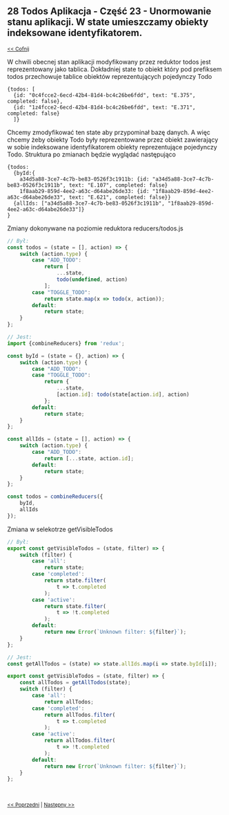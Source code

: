 ## 28 Todos Aplikacja - Część 23 - Unormowanie stanu aplikacji. W state umieszczamy obiekty indeksowane identyfikatorem.
<sub>[<< Cofnij](https://github.com/donatuss/Redux-Start-Egghead/blob/master/README.md)</sub><br/>

W chwili obecnej stan aplikacji modyfikowany przez reduktor todos jest reprezentowany jako tablica. 
Dokładniej state to obiekt który pod prefiksem todos przechowuje tablice obiektów reprezentujących pojedynczy Todo  
```
{todos: [ 
  {id: "0c4fcce2-6ecd-42b4-81d4-bc4c26be6fdd", text: "E.375", completed: false}, 
  {id: "1z4fcce2-6ecd-42b4-81d4-bc4c26be6fdd", text: "E.371", completed: false}
  ]}
``` 
Chcemy zmodyfikować ten state aby przypominał bazę danych. A więc chcemy żeby obiekty Todo były reprezentowane przez obiekt 
zawierający w sobie indeksowane identyfikatorem obiekty reprezentujące pojedynczy Todo. Struktura po zmianach będzie wyglądać następująco
``` 
{todos:
  {byId:{
    a34d5a88-3ce7-4c7b-be83-0526f3c1911b: {id: "a34d5a88-3ce7-4c7b-be83-0526f3c1911b", text: "E.107", completed: false}
    1f8aab29-859d-4ee2-a63c-d64abe26de33: {id: "1f8aab29-859d-4ee2-a63c-d64abe26de33", text: "E.621", completed: false}}
  {allIds: ["a34d5a88-3ce7-4c7b-be83-0526f3c1911b", "1f8aab29-859d-4ee2-a63c-d64abe26de33"]}
}
``` 

Zmiany dokonywane na poziomie reduktora reducers/todos.js
```javascript
// Był:
const todos = (state = [], action) => {
    switch (action.type) {
        case "ADD_TODO":
            return [
                ...state,
                todo(undefined, action)
            ];
        case "TOGGLE_TODO":
            return state.map(x => todo(x, action));
        default:
            return state;
    }
};

// Jest:
import {combineReducers} from 'redux';

const byId = (state = {}, action) => {
    switch (action.type) {
        case "ADD_TODO":
        case "TOGGLE_TODO":
            return {
                ...state,
                [action.id]: todo(state[action.id], action)
            };
        default:
            return state;
    }
};

const allIds = (state = [], action) => {
    switch (action.type) {
        case "ADD_TODO":
            return [...state, action.id];
        default:
            return state;
    }
};

const todos = combineReducers({
    byId,
    allIds
});
```

Zmiana w selekotrze getVisibleTodos
```javascript
// Był:
export const getVisibleTodos = (state, filter) => {
    switch (filter) {
        case 'all':
            return state;
        case 'completed':
            return state.filter(
                t => t.completed
            );
        case 'active':
            return state.filter(
                t => !t.completed
            );
        default:
            return new Error(`Unknown filter: ${filter}`);
    }
};

// Jest:
const getAllTodos = (state) => state.allIds.map(i => state.byId[i]);

export const getVisibleTodos = (state, filter) => {
    const allTodos = getAllTodos(state);
    switch (filter) {
        case 'all':
            return allTodos;
        case 'completed':
            return allTodos.filter(
                t => t.completed
            );
        case 'active':
            return allTodos.filter(
                t => !t.completed
            );
        default:
            return new Error(`Unknown filter: ${filter}`);
    }
};
```

<br/>
 
 <sub>[<< Poprzedni](https://github.com/donatuss/Redux-Start-Egghead/blob/master/27-todoapps-colocation-selectors-with-reducers/README.md)
   | [Następny >>](https://github.com/donatuss/Redux-Start-Egghead/blob/master/29-.../README.md)
 </sub>